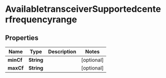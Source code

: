 
# AvailabletransceiverSupportedcenterfrequencyrange

## Properties
Name | Type | Description | Notes
------------ | ------------- | ------------- | -------------
**minCf** | **String** |  |  [optional]
**maxCf** | **String** |  |  [optional]



